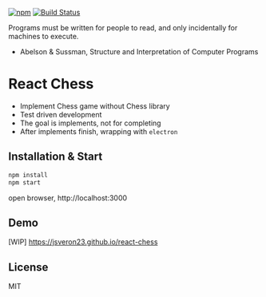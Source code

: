 [![npm](https://img.shields.io/npm/l/scu-inspector.svg)](LICENSE.md) [![Build Status](https://travis-ci.org/jsveron23/react-chess.svg?branch=next)](https://travis-ci.org/jsveron23/react-chess)

Programs must be written for people to read, and only incidentally for machines to execute.

- Abelson & Sussman, Structure and Interpretation of Computer Programs

# React Chess

- Implement Chess game without Chess library
- Test driven development
- The goal is implements, not for completing
- After implements finish, wrapping with `electron`

## Installation & Start

```bash
npm install
npm start
```

open browser, http://localhost:3000

## Demo

[WIP] https://jsveron23.github.io/react-chess

## License

MIT

